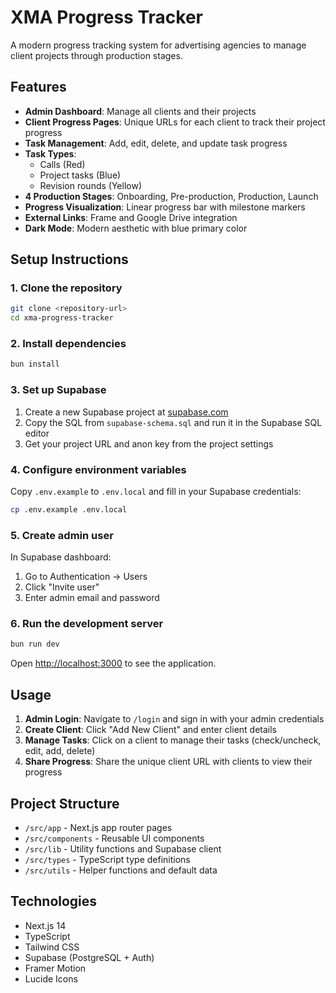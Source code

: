 # XMA Progress Tracker

A modern progress tracking system for advertising agencies to manage client projects through production stages.

## Features

- **Admin Dashboard**: Manage all clients and their projects
- **Client Progress Pages**: Unique URLs for each client to track their project progress
- **Task Management**: Add, edit, delete, and update task progress
- **Task Types**: 
  - Calls (Red)
  - Project tasks (Blue)
  - Revision rounds (Yellow)
- **4 Production Stages**: Onboarding, Pre-production, Production, Launch
- **Progress Visualization**: Linear progress bar with milestone markers
- **External Links**: Frame and Google Drive integration
- **Dark Mode**: Modern aesthetic with blue primary color

## Setup Instructions

### 1. Clone the repository

```bash
git clone <repository-url>
cd xma-progress-tracker
```

### 2. Install dependencies

```bash
bun install
```

### 3. Set up Supabase

1. Create a new Supabase project at [supabase.com](https://supabase.com)
2. Copy the SQL from `supabase-schema.sql` and run it in the Supabase SQL editor
3. Get your project URL and anon key from the project settings

### 4. Configure environment variables

Copy `.env.example` to `.env.local` and fill in your Supabase credentials:

```bash
cp .env.example .env.local
```

### 5. Create admin user

In Supabase dashboard:
1. Go to Authentication → Users
2. Click "Invite user"
3. Enter admin email and password

### 6. Run the development server

```bash
bun run dev
```

Open [http://localhost:3000](http://localhost:3000) to see the application.

## Usage

1. **Admin Login**: Navigate to `/login` and sign in with your admin credentials
2. **Create Client**: Click "Add New Client" and enter client details
3. **Manage Tasks**: Click on a client to manage their tasks (check/uncheck, edit, add, delete)
4. **Share Progress**: Share the unique client URL with clients to view their progress

## Project Structure

- `/src/app` - Next.js app router pages
- `/src/components` - Reusable UI components
- `/src/lib` - Utility functions and Supabase client
- `/src/types` - TypeScript type definitions
- `/src/utils` - Helper functions and default data

## Technologies

- Next.js 14
- TypeScript
- Tailwind CSS
- Supabase (PostgreSQL + Auth)
- Framer Motion
- Lucide Icons